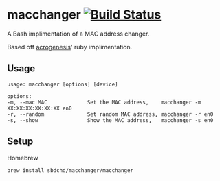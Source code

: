 # macchanger [![Build Status](https://travis-ci.org/sbdchd/macchanger.svg?branch=master)](https://travis-ci.org/sbdchd/macchanger)

A Bash implimentation of a MAC address changer.

Based off [acrogenesis](https://github.com/acrogenesis/macchanger)' ruby implimentation.


## Usage

```
usage: macchanger [options] [device]

options:
-m, --mac MAC             Set the MAC address,    macchanger -m XX:XX:XX:XX:XX:XX en0
-r, --random              Set random MAC address, macchanger -r en0
-s, --show                Show the MAC address,   macchanger -s en0
```

## Setup

Homebrew

```
brew install sbdchd/macchanger/macchanger
```
